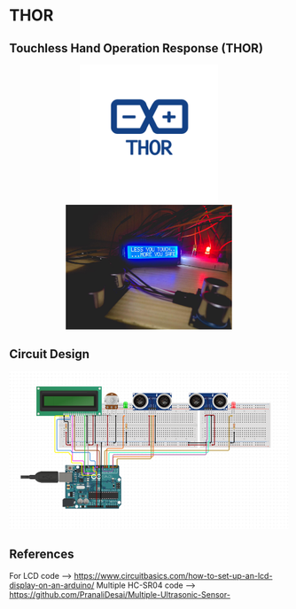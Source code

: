 # THOR
## Touchless Hand Operation Response (THOR)
<p align="center">
  <img width="250" src="/images/logo.png"><img width="300" src="/images/thor.jpg">
</p>

## Circuit Design

<p align="center">
  <img width="800" src="/images/circuit.png">
</p>

## References

For LCD code --> https://www.circuitbasics.com/how-to-set-up-an-lcd-display-on-an-arduino/
Multiple HC-SR04 code --> https://github.com/PranaliDesai/Multiple-Ultrasonic-Sensor-
